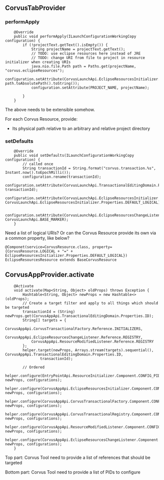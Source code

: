 
## CorvusTabProvider

### performApply

```
	@Override
	public void performApply(ILaunchConfigurationWorkingCopy configuration) {
		if (!projectText.getText().isEmpty()) {
			String projectName = projectText.getText();
			// TODO: use eclipse resources here instead of JRE
			// TODO: change URI from file to project in resource initializer when creating URIs
			java.nio.file.Path path = Paths.get(projectName, "corvus.eclipseResources");
			configuration.setAttribute(CorvusLaunchApi.EclipseResourcesInitializer.Properties.PHYSICAL, path.toAbsolutePath().toString());
			configuration.setAttribute(PROJECT_NAME, projectName);

		}
	}
```

The above needs to be extensible somehow.

For each Corvus Resource, provide:
* Its physical path relative to an arbitrary and relative project directory

### setDefaults

```
	@Override
	public void setDefaults(ILaunchConfigurationWorkingCopy configuration) {
		// called once
		String transactionId = String.format("corvus.transaction.%s", Instant.now().toEpochMilli());
		configuration.rename(transactionId);
		configuration.setAttribute(CorvusLaunchApi.TransactionalEditingDomain.Properties.ID, transactionId);
		configuration.setAttribute(CorvusLaunchApi.EclipseResourcesInitializer.Properties.LOGICAL, CorvusLaunchApi.EclipseResourcesInitializer.Properties.DEFAULT_LOGICAL);
		
		configuration.setAttribute(CorvusLaunchApi.EclipseResourcesChangeListener.Properties.MARKER_TYPE, CorvusLaunchApi.BASE_MARKER);
	}
```

Need a list of logical URIs? Or can the Corvus Resource provide its own via a common property, like below?

```
@Componet(service=CorvusResource.class, property={CorvusResource.LOGICAL + "=" + EclipseResourcesInitializer.Properties.DEFAULT_LOGICAL})
EclipseResourcesResource extends BaseCorvusResource

```

## CorvusAppProvider.activate

```
	@Activate
	void activate(Map<String, Object> oldProps) throws Exception {
		Hashtable<String, Object> newProps = new Hashtable<>(oldProps);
		// Create a target filter and apply to all things which should be targeted
		transactionId = (String) newProps.get(CorvusAppApi.TransactionalEditingDomain.Properties.ID);
		String[] targets = {
			CorvusAppApi.CorvusTransactionalFactory.Reference.INITIALIZERS,
			CorvusAppApi.EclipseResourcesChangeListener.Reference.REGISTRY,
			CorvusAppApi.ResourceModifiedListener.Reference.REGISTRY
		};
		helper.target(newProps, Arrays.stream(targets).sequential(), CorvusAppApi.TransactionalEditingDomain.Properties.ID,
				transactionId);

		// Ordered
		helper.configure(EntryPointApi.ResourceInitializer.Component.CONFIG_PID, newProps, configurations);
		helper.configure(CorvusAppApi.EclipseResourcesInitializer.Component.CONFIG_PID, newProps, configurations);
		helper.configure(CorvusAppApi.CorvusTransactionalFactory.Component.CONFIG_PID, newProps, configurations);
		helper.configure(CorvusAppApi.CorvusTransactionalRegistry.Component.CONFIG_PID, newProps, configurations);
		helper.configure(CorvusAppApi.ResourceModifiedListener.Component.CONFIG_PID, newProps, configurations);
		helper.configure(CorvusAppApi.EclipseResourcesChangeListener.Component.CONFIG_PID, newProps, configurations);
	}

```

Top part: Corvus Tool need to provide a list of references that should be targeted

Bottom part: Corvus Tool need to provide a list of PIDs to configure


 

